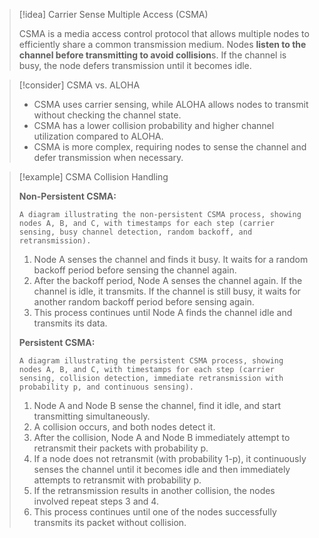 
> [!idea] Carrier Sense Multiple Access (CSMA)
> 
> CSMA is a media access control protocol that allows multiple nodes to efficiently share a common transmission medium. Nodes **listen to the channel before transmitting to avoid collision**s. If the channel is busy, the node defers transmission until it becomes idle.

> [!consider] CSMA vs. ALOHA
>
> - CSMA uses carrier sensing, while ALOHA allows nodes to transmit without checking the channel state.
> - CSMA has a lower collision probability and higher channel utilization compared to ALOHA.
> - CSMA is more complex, requiring nodes to sense the channel and defer transmission when necessary.


> [!example] CSMA Collision Handling
> 
> **Non-Persistent CSMA:**
>
> ```image_goes_here
> A diagram illustrating the non-persistent CSMA process, showing nodes A, B, and C, with timestamps for each step (carrier sensing, busy channel detection, random backoff, and retransmission).
> ```
>
> 1. Node A senses the channel and finds it busy. It waits for a random backoff period before sensing the channel again.
> 2. After the backoff period, Node A senses the channel again. If the channel is idle, it transmits. If the channel is still busy, it waits for another random backoff period before sensing again.
> 3. This process continues until Node A finds the channel idle and transmits its data.
>
> **Persistent CSMA:**
>
> ```image_goes_here
> A diagram illustrating the persistent CSMA process, showing nodes A, B, and C, with timestamps for each step (carrier sensing, collision detection, immediate retransmission with probability p, and continuous sensing).
> ```
>
> 1. Node A and Node B sense the channel, find it idle, and start transmitting simultaneously.
> 2. A collision occurs, and both nodes detect it.
> 3. After the collision, Node A and Node B immediately attempt to retransmit their packets with probability p.
> 4. If a node does not retransmit (with probability 1-p), it continuously senses the channel until it becomes idle and then immediately attempts to retransmit with probability p.
> 5. If the retransmission results in another collision, the nodes involved repeat steps 3 and 4.
> 6. This process continues until one of the nodes successfully transmits its packet without collision.
